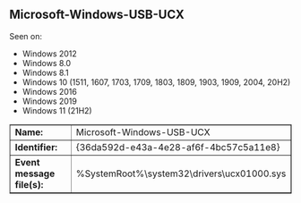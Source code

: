 ## Microsoft-Windows-USB-UCX

Seen on:
* Windows 2012
* Windows 8.0
* Windows 8.1
* Windows 10 (1511, 1607, 1703, 1709, 1803, 1809, 1903, 1909, 2004, 20H2)
* Windows 2016
* Windows 2019
* Windows 11 (21H2)

<table border="1" class="docutils">
  <tbody>
    <tr>
      <td><b>Name:</b></td>
      <td>Microsoft-Windows-USB-UCX</td>
    </tr>
    <tr>
      <td><b>Identifier:</b></td>
      <td>{36da592d-e43a-4e28-af6f-4bc57c5a11e8}</td>
    </tr>
    <tr>
      <td><b>Event message file(s):</b></td>
      <td>%SystemRoot%\system32\drivers\ucx01000.sys</td>
    </tr>
  </tbody>
</table>

&nbsp;

